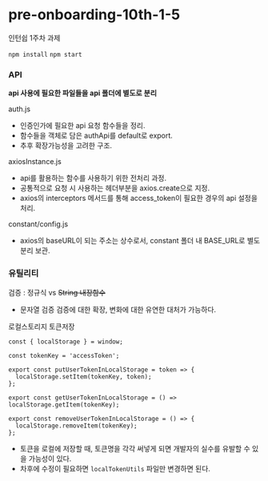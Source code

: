 # pre-onboarding-10th-1-5

인턴쉽 1주차 과제

`npm install`
`npm start`

### API

**api 사용에 필요한 파일들을 api 폴더에 별도로 분리**

auth.js
- 인증인가에 필요한 api 요청 함수들을 정리.
- 함수들을 객체로 담은 authApi를 default로 export.
- 추후 확장가능성을 고려한 구조.

axiosInstance.js 
- api를 활용하는 함수를 사용하기 위한 전처리 과정.
- 공통적으로 요청 시 사용하는 헤더부분을 axios.create으로 지정.
- axios의 interceptors 메서드를 통해 access_token이 필요한 경우의 api 설정을 처리.

constant/config.js
- axios의 baseURL이 되는 주소는 상수로서, constant 폴더 내 BASE_URL로 별도 분리 보관.

### 유틸리티

검증 : 정규식 vs ~~String 내장함수~~

- 문자열 검증 검증에 대한 확장, 변화에 대한 유연한 대처가 가능하다.

로컬스토리지 토큰저장

```tsx
const { localStorage } = window;

const tokenKey = 'accessToken';

export const putUserTokenInLocalStorage = token => {
  localStorage.setItem(tokenKey, token);
};

export const getUserTokenInLocalStorage = () => localStorage.getItem(tokenKey);

export const removeUserTokenInLocalStorage = () => {
  localStorage.removeItem(tokenKey);
};
```

- 토큰을 로컬에 저장할 때, 토큰명을 각각 써넣게 되면 개발자의 실수를 유발할 수 있을 가능성이 있다.
- 차후에 수정이 필요하면 `localTokenUtils` 파일만 변경하면 된다.
